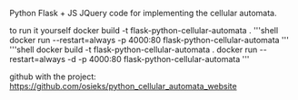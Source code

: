 Python Flask + JS JQuery code for implementing the cellular automata.

to run it yourself 
docker build -t flask-python-cellular-automata .
'''shell
docker run --restart=always -p 4000:80 flask-python-cellular-automata
'''
'''shell
docker build -t flask-python-cellular-automata .
docker run --restart=always -d -p 4000:80 flask-python-cellular-automata
'''

github with the project: https://github.com/osieks/python_cellular_automata_website
